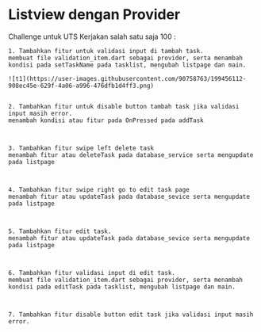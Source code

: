 # Listview dengan Provider

Challenge untuk UTS Kerjakan salah satu saja 100 :

    1. Tambahkan fitur untuk validasi input di tambah task.
    membuat file validation_item.dart sebagai provider, serta menambah kondisi pada setTaskName pada tasklist, mengubah listpage dan main.
    
    ![t1](https://user-images.githubusercontent.com/90758763/199456112-908ec45e-629f-4a06-a996-476dfb1d4ff3.png)

    
    2. Tambahkan fitur untuk disable button tambah task jika validasi input masih error.
    menambah kondisi atau fitur pada OnPressed pada addTask
    
    
    
    3. Tambahkan fitur swipe left delete task
    menambah fitur atau deleteTask pada database_service serta mengupdate pada listpage
    
    
    
    4. Tambahkan fitur swipe right go to edit task page
    menambah fitur atau updateTask pada database_sevice serta mengupdate pada listpage
    
   
   
    5. Tambahkan fitur edit task.
    menambah fitur atau updateTask pada database_sevice serta mengupdate pada listpage
    
    
    
    6. Tambahkan fitur validasi input di edit task.
    membuat file validation_item.dart sebagai provider, serta menambah kondisi pada editTask pada tasklist, mengubah listpage dan main.
   
   
   
    7. Tambahkan fitur disable button edit task jika validasi input masih error.
    
    
    

